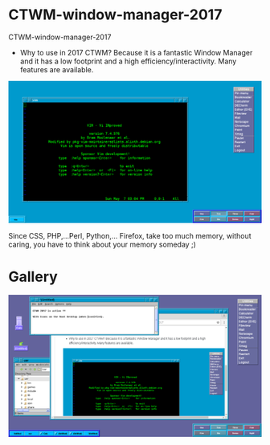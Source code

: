 # CTWM-window-manager-2017
CTWM-window-manager-2017

- Why to use in 2017 CTWM?
Because it is a fantastic Window Manager and it has a low footprint and a high efficiency/interactivity.
Many features are available.

![alt text](https://raw.githubusercontent.com/spartrekus/CTWM-window-manager-2017/master/ctwm-screenshot.png)

Since CSS, PHP,...Perl, Python,... Firefox, take too much memory, without caring, you have to think about your memory someday ;)


# Gallery
![alt text](https://raw.githubusercontent.com/spartrekus/CTWM-window-manager-2017/master/ctwm-screenshot-2.png)
